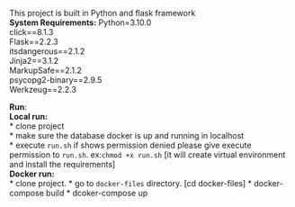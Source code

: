 This project is built in Python and flask framework<br />
**System Requirements:**
    Python=3.10.0<br />
    click==8.1.3<br />
    Flask==2.2.3<br />
    itsdangerous==2.1.2<br />
    Jinja2==3.1.2<br />
    MarkupSafe==2.1.2<br />
    psycopg2-binary==2.9.5<br />
    Werkzeug==2.2.3<br />

**Run**:<br/>
    **Local run:**<br/>
        * clone project<br />
        * make sure the database docker is up and running in localhost<br />
        * execute `run.sh` if shows permission denied please give execute permission to `run.sh`. ex:`chmod +x run.sh` [it will create virtual environment and install the requirements]
    <br/>
    **Docker run:** <br/>
        * clone project.
        * go to `docker-files` directory. [cd docker-files]
        * docker-compose build
        * dcoker-compose up
    